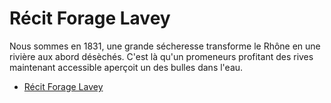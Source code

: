 Récit Forage Lavey
====

Nous sommes en 1831, une grande sécheresse transforme le Rhône en une rivière aux abord désèchés. C'est là qu'un promeneurs profitant des rives maintenant accessible aperçoit un des bulles dans l'eau.


- [Récit Forage Lavey](#récit-forage-lavey)